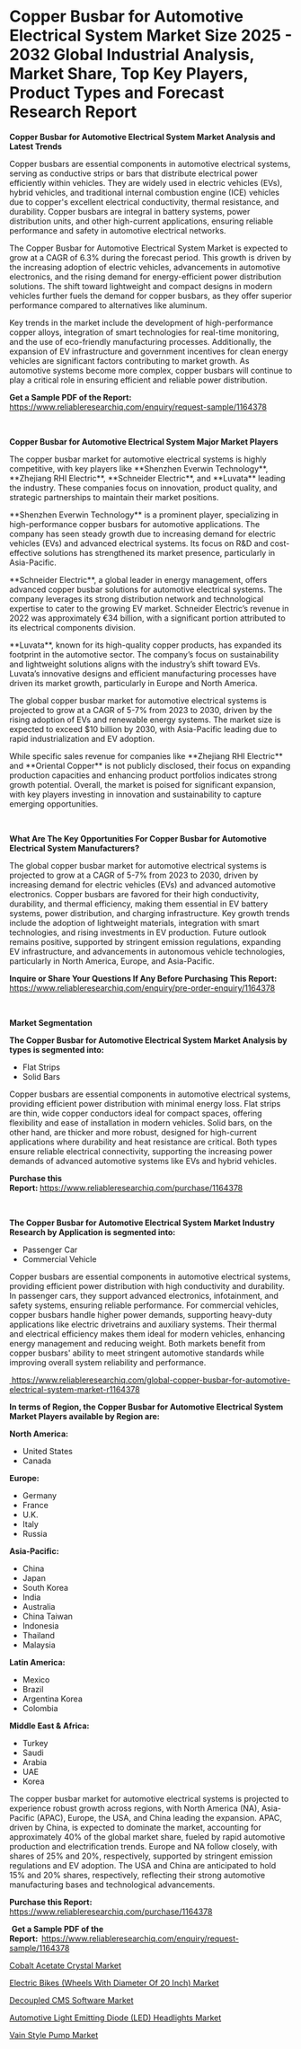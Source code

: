 <p><h1>Copper Busbar for Automotive Electrical System Market Size 2025 - 2032 Global Industrial Analysis, Market Share, Top Key Players, Product Types and Forecast Research Report</h1></p><p><strong>Copper Busbar for Automotive Electrical System Market Analysis and Latest Trends</strong></p>
<p><p>Copper busbars are essential components in automotive electrical systems, serving as conductive strips or bars that distribute electrical power efficiently within vehicles. They are widely used in electric vehicles (EVs), hybrid vehicles, and traditional internal combustion engine (ICE) vehicles due to copper's excellent electrical conductivity, thermal resistance, and durability. Copper busbars are integral in battery systems, power distribution units, and other high-current applications, ensuring reliable performance and safety in automotive electrical networks.</p><p>The Copper Busbar for Automotive Electrical System Market is expected to grow at a CAGR of 6.3% during the forecast period. This growth is driven by the increasing adoption of electric vehicles, advancements in automotive electronics, and the rising demand for energy-efficient power distribution solutions. The shift toward lightweight and compact designs in modern vehicles further fuels the demand for copper busbars, as they offer superior performance compared to alternatives like aluminum.</p><p>Key trends in the market include the development of high-performance copper alloys, integration of smart technologies for real-time monitoring, and the use of eco-friendly manufacturing processes. Additionally, the expansion of EV infrastructure and government incentives for clean energy vehicles are significant factors contributing to market growth. As automotive systems become more complex, copper busbars will continue to play a critical role in ensuring efficient and reliable power distribution.</p></p>
<p><strong>Get a Sample PDF of the Report:&nbsp;</strong> <a href="https://www.reliableresearchiq.com/enquiry/request-sample/1164378?utm_campaign=1141&utm_medium=2&utm_source=Github&utm_content=ia&utm_term=23012025&utm_id=copper-busbar-for-automotive-electrical-system">https://www.reliableresearchiq.com/enquiry/request-sample/1164378</a></p>
<p>&nbsp;</p>
<p><strong>Copper Busbar for Automotive Electrical System Major Market Players</strong></p>
<p><p>The copper busbar market for automotive electrical systems is highly competitive, with key players like **Shenzhen Everwin Technology**, **Zhejiang RHI Electric**, **Schneider Electric**, and **Luvata** leading the industry. These companies focus on innovation, product quality, and strategic partnerships to maintain their market positions.</p><p>**Shenzhen Everwin Technology** is a prominent player, specializing in high-performance copper busbars for automotive applications. The company has seen steady growth due to increasing demand for electric vehicles (EVs) and advanced electrical systems. Its focus on R&D and cost-effective solutions has strengthened its market presence, particularly in Asia-Pacific.</p><p>**Schneider Electric**, a global leader in energy management, offers advanced copper busbar solutions for automotive electrical systems. The company leverages its strong distribution network and technological expertise to cater to the growing EV market. Schneider Electric’s revenue in 2022 was approximately €34 billion, with a significant portion attributed to its electrical components division.</p><p>**Luvata**, known for its high-quality copper products, has expanded its footprint in the automotive sector. The company’s focus on sustainability and lightweight solutions aligns with the industry’s shift toward EVs. Luvata’s innovative designs and efficient manufacturing processes have driven its market growth, particularly in Europe and North America.</p><p>The global copper busbar market for automotive electrical systems is projected to grow at a CAGR of 5-7% from 2023 to 2030, driven by the rising adoption of EVs and renewable energy systems. The market size is expected to exceed $10 billion by 2030, with Asia-Pacific leading due to rapid industrialization and EV adoption.</p><p>While specific sales revenue for companies like **Zhejiang RHI Electric** and **Oriental Copper** is not publicly disclosed, their focus on expanding production capacities and enhancing product portfolios indicates strong growth potential. Overall, the market is poised for significant expansion, with key players investing in innovation and sustainability to capture emerging opportunities.</p></p>
<p>&nbsp;</p>
<p><strong>What Are The Key Opportunities For Copper Busbar for Automotive Electrical System Manufacturers?</strong></p>
<p><p>The global copper busbar market for automotive electrical systems is projected to grow at a CAGR of 5-7% from 2023 to 2030, driven by increasing demand for electric vehicles (EVs) and advanced automotive electronics. Copper busbars are favored for their high conductivity, durability, and thermal efficiency, making them essential in EV battery systems, power distribution, and charging infrastructure. Key growth trends include the adoption of lightweight materials, integration with smart technologies, and rising investments in EV production. Future outlook remains positive, supported by stringent emission regulations, expanding EV infrastructure, and advancements in autonomous vehicle technologies, particularly in North America, Europe, and Asia-Pacific.</p></p>
<p><strong>Inquire or Share Your Questions If Any Before Purchasing This Report:</strong> <a href="https://www.reliableresearchiq.com/enquiry/pre-order-enquiry/1164378?utm_campaign=1141&utm_medium=2&utm_source=Github&utm_content=ia&utm_term=23012025&utm_id=copper-busbar-for-automotive-electrical-system">https://www.reliableresearchiq.com/enquiry/pre-order-enquiry/1164378</a></p>
<p>&nbsp;</p>
<p><strong>Market Segmentation</strong></p>
<p><strong>The Copper Busbar for Automotive Electrical System Market Analysis by types is segmented into:</strong></p>
<p><ul><li>Flat Strips</li><li>Solid Bars</li></ul></p>
<p><p>Copper busbars are essential components in automotive electrical systems, providing efficient power distribution with minimal energy loss. Flat strips are thin, wide copper conductors ideal for compact spaces, offering flexibility and ease of installation in modern vehicles. Solid bars, on the other hand, are thicker and more robust, designed for high-current applications where durability and heat resistance are critical. Both types ensure reliable electrical connectivity, supporting the increasing power demands of advanced automotive systems like EVs and hybrid vehicles.</p></p>
<p><strong>Purchase this Report:&nbsp;</strong><a href="https://www.reliableresearchiq.com/purchase/1164378?utm_campaign=1141&utm_medium=2&utm_source=Github&utm_content=ia&utm_term=23012025&utm_id=copper-busbar-for-automotive-electrical-system">https://www.reliableresearchiq.com/purchase/1164378</a></p>
<p>&nbsp;</p>
<p><strong>The Copper Busbar for Automotive Electrical System Market Industry Research by Application is segmented into:</strong></p>
<p><ul><li>Passenger Car</li><li>Commercial Vehicle</li></ul></p>
<p><p>Copper busbars are essential components in automotive electrical systems, providing efficient power distribution with high conductivity and durability. In passenger cars, they support advanced electronics, infotainment, and safety systems, ensuring reliable performance. For commercial vehicles, copper busbars handle higher power demands, supporting heavy-duty applications like electric drivetrains and auxiliary systems. Their thermal and electrical efficiency makes them ideal for modern vehicles, enhancing energy management and reducing weight. Both markets benefit from copper busbars' ability to meet stringent automotive standards while improving overall system reliability and performance.</p></p>
<p><a href="https://www.reliableresearchiq.com/global-copper-busbar-for-automotive-electrical-system-market-r1164378?utm_campaign=1141&utm_medium=2&utm_source=Github&utm_content=ia&utm_term=23012025&utm_id=copper-busbar-for-automotive-electrical-system">&nbsp;https://www.reliableresearchiq.com/global-copper-busbar-for-automotive-electrical-system-market-r1164378</a></p>
<p><strong>In terms of Region, the Copper Busbar for Automotive Electrical System Market Players available by Region are:</strong></p>
<p>
    <p> <strong> North America: </strong>
        <ul>
            <li>United States</li>
            <li>Canada</li>
        </ul>
        </p> 
    <p> <strong> Europe: </strong>
        <ul>
            <li>Germany</li>
            <li>France</li>
            <li>U.K.</li>
            <li>Italy</li>
            <li>Russia</li>
        </ul>
        </p> 
    <p> <strong> Asia-Pacific: </strong>
        <ul>
            <li>China</li>
            <li>Japan</li>
            <li>South Korea</li>
            <li>India</li>
            <li>Australia</li>
            <li>China Taiwan</li>
            <li>Indonesia</li>
            <li>Thailand</li>
            <li>Malaysia</li>
        </ul>
        </p> 
    <p> <strong> Latin America: </strong>
        <ul>
            <li>Mexico</li>
            <li>Brazil</li>
            <li>Argentina Korea</li>
            <li>Colombia</li>
        </ul>
        </p> 
    <p> <strong> Middle East & Africa: </strong>
        <ul>
            <li>Turkey</li>
            <li>Saudi</li>
            <li>Arabia</li>
            <li>UAE</li>
            <li>Korea</li>
        </ul>
    </p>
    </p>
<p><p>The copper busbar market for automotive electrical systems is projected to experience robust growth across regions, with North America (NA), Asia-Pacific (APAC), Europe, the USA, and China leading the expansion. APAC, driven by China, is expected to dominate the market, accounting for approximately 40% of the global market share, fueled by rapid automotive production and electrification trends. Europe and NA follow closely, with shares of 25% and 20%, respectively, supported by stringent emission regulations and EV adoption. The USA and China are anticipated to hold 15% and 20% shares, respectively, reflecting their strong automotive manufacturing bases and technological advancements.</p></p>
<p><strong>Purchase this Report: </strong><a href="https://www.reliableresearchiq.com/purchase/1164378?utm_campaign=1141&utm_medium=2&utm_source=Github&utm_content=ia&utm_term=23012025&utm_id=copper-busbar-for-automotive-electrical-system">https://www.reliableresearchiq.com/purchase/1164378</a></p>
<p>&nbsp;<strong>Get a Sample PDF of the Report:&nbsp;&nbsp;</strong><a href="https://www.reliableresearchiq.com/enquiry/request-sample/1164378?utm_campaign=1141&utm_medium=2&utm_source=Github&utm_content=ia&utm_term=23012025&utm_id=copper-busbar-for-automotive-electrical-system">https://www.reliableresearchiq.com/enquiry/request-sample/1164378</a></p>
<p><strong></strong></p>
<p><p><a href="https://www.linkedin.com/pulse/latest-trends-cobalt-acetate-crystal-market-strong-growth-kkhac?utm_campaign=1141&utm_medium=2&utm_source=Github&utm_content=ia&utm_term=23012025&utm_id=copper-busbar-for-automotive-electrical-system">Cobalt Acetate Crystal Market</a></p><p><a href="https://github.com/boisetwa16/Market-Research-Report-List-1/blob/main/electric-bikes-wheels-with-diameter-of-20-inch-market.md?utm_campaign=1141&utm_medium=2&utm_source=Github&utm_content=ia&utm_term=23012025&utm_id=copper-busbar-for-automotive-electrical-system">Electric Bikes (Wheels With Diameter Of 20 Inch) Market</a></p><p><a href="https://www.linkedin.com/pulse/billion-dollar-decoupled-cms-software-market-industry-3gcwf?utm_campaign=1141&utm_medium=2&utm_source=Github&utm_content=ia&utm_term=23012025&utm_id=copper-busbar-for-automotive-electrical-system">Decoupled CMS Software Market</a></p><p><a href="https://github.com/bogganbillie6969/Market-Research-Report-List-1/blob/main/automotive-light-emitting-diode-led-headlights-market.md?utm_campaign=1141&utm_medium=2&utm_source=Github&utm_content=ia&utm_term=23012025&utm_id=copper-busbar-for-automotive-electrical-system">Automotive Light Emitting Diode (LED) Headlights Market</a></p><p><a href="https://www.linkedin.com/pulse/analyzing-vain-style-pump-markets-size-share-revenue-projected-rocie?utm_campaign=1141&utm_medium=2&utm_source=Github&utm_content=ia&utm_term=23012025&utm_id=copper-busbar-for-automotive-electrical-system">Vain Style Pump Market</a></p></p>